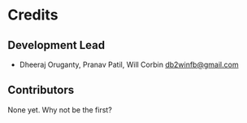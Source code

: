 # Credits

## Development Lead

* Dheeraj Oruganty, Pranav Patil, Will Corbin <db2winfb@gmail.com>

## Contributors

None yet. Why not be the first?
